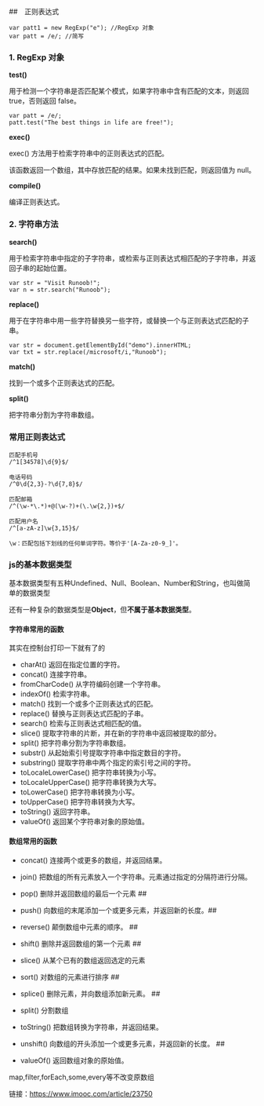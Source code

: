 ##　正则表达式

	var patt1 = new RegExp("e"); //RegExp 对象
	var patt = /e/; //简写


### 1. RegExp 对象
**test()**

用于检测一个字符串是否匹配某个模式，如果字符串中含有匹配的文本，则返回 true，否则返回 false。

	var patt = /e/;
	patt.test("The best things in life are free!");

**exec()**

exec() 方法用于检索字符串中的正则表达式的匹配。

该函数返回一个数组，其中存放匹配的结果。如果未找到匹配，则返回值为 null。

**compile()**

编译正则表达式。

### 2. 字符串方法


**search()**  

用于检索字符串中指定的子字符串，或检索与正则表达式相匹配的子字符串，并返回子串的起始位置。

	var str = "Visit Runoob!"; 
	var n = str.search("Runoob");

**replace()** 

用于在字符串中用一些字符替换另一些字符，或替换一个与正则表达式匹配的子串。

	var str = document.getElementById("demo").innerHTML; 
	var txt = str.replace(/microsoft/i,"Runoob");

**match()**

找到一个或多个正则表达式的匹配。

**split()**

把字符串分割为字符串数组。

### 常用正则表达式
	匹配手机号
	/^1[34578]\d{9}$/

	电话号码
	/^0\d{2,3}-?\d{7,8}$/

	匹配邮箱
	/^(\w-*\.*)+@(\w-?)+(\.\w{2,})+$/

	匹配用户名
	/^[a-zA-z]\w{3,15}$/
	
	\w：匹配包括下划线的任何单词字符。等价于'[A-Za-z0-9_]'。


### js的基本数据类型

基本数据类型有五种Undefined、Null、Boolean、Number和String，也叫做简单的数据类型

还有一种复杂的数据类型是**Object**，但**不属于基本数据类型**。

#### 字符串常用的函数

其实在控制台打印一下就有了的

- charAt() 返回在指定位置的字符。
- concat() 连接字符串。
- fromCharCode() 从字符编码创建一个字符串。
- indexOf() 检索字符串。
- match() 找到一个或多个正则表达式的匹配。
- replace() 替换与正则表达式匹配的子串。
- search() 检索与正则表达式相匹配的值。
- slice() 提取字符串的片断，并在新的字符串中返回被提取的部分。
- split() 把字符串分割为字符串数组。
- substr() 从起始索引号提取字符串中指定数目的字符。
- substring() 提取字符串中两个指定的索引号之间的字符。
- toLocaleLowerCase() 把字符串转换为小写。
- toLocaleUpperCase() 把字符串转换为大写。
- toLowerCase() 把字符串转换为小写。
- toUpperCase() 把字符串转换为大写。
- toString() 返回字符串。
- valueOf() 返回某个字符串对象的原始值。

#### 数组常用的函数


- concat() 连接两个或更多的数组，并返回结果。
- join() 把数组的所有元素放入一个字符串。元素通过指定的分隔符进行分隔。
- pop() 删除并返回数组的最后一个元素 ##
- push() 向数组的末尾添加一个或更多元素，并返回新的长度。##
- reverse() 颠倒数组中元素的顺序。 ##
- shift() 删除并返回数组的第一个元素 ##
- slice() 从某个已有的数组返回选定的元素
- sort() 对数组的元素进行排序 ##
- splice() 删除元素，并向数组添加新元素。 ##
- split() 分割数组

- toString() 把数组转换为字符串，并返回结果。

- unshift() 向数组的开头添加一个或更多元素，并返回新的长度。 ##
- valueOf() 返回数组对象的原始值。

map,filter,forEach,some,every等不改变原数组

链接：https://www.imooc.com/article/23750

